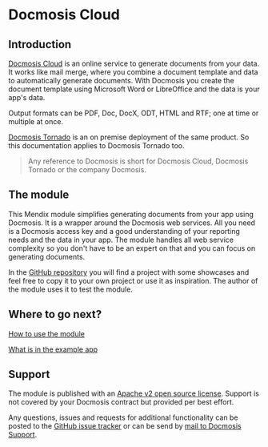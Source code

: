 # Docmosis Cloud

## Introduction

[Docmosis Cloud](https://www.docmosis.com/products/cloud.html) is an online service to generate documents from your data. It works like mail merge, where you combine a document template and data to automatically generate documents. With Docmosis you create the document template using Microsoft Word or LibreOffice and the data is your app's data.

Output formats can be PDF, Doc, DocX, ODT, HTML and RTF; one at time or multiple at once.

[Docmosis Tornado](https://www.docmosis.com/products/tornado.html) is an on premise deployment of the same product. So this documentation applies to Docmosis Tornado too.

> Any reference to Docmosis is short for Docmosis Cloud, Docmosis Tornado or the company Docmosis.

## The module

This Mendix module simplifies generating documents from your app using Docmosis. It is a wrapper around the Docmosis web services. All you need is a Docmosis access key and a good understanding of your reporting needs and the data in your app. The module handles all web service complexity so you don't have to be an expert on that and you can focus on generating documents.

In the [GitHub repository](https://github.com/Docmosis/mendix-tools) you will find a project with some showcases and feel free to copy it to your own project or use it as inspiration. The author of the module uses it to test the module.

## Where to go next?

[How to use the module](DOCS/module.md)

[What is in the example app](DOCS/example-app.md)

## Support

The module is published with an [Apache v2 open source license](https://www.apache.org/licenses/LICENSE-2.0). Support is not covered by your Docmosis contract but provided per best effort.

Any questions, issues and requests for additional functionality can be posted to the [GitHub issue tracker](https://github.com/Docmosis/mendix-tools/issues) or can be send by [mail to Docmosis Support](mailto:support@docmosis.com).
